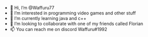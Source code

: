 - 👋 Hi, I’m @Waffuru77
- 👀 I’m interested in programming video games and other stuff
- 🌱 I’m currently learning java and c++
- 💞️ I’m looking to collaborate with one of my friends called Florian
- 📫 You can reach me on discord Waffuru#1992

<!---
Waffuru77/Waffuru77 is a ✨ special ✨ repository because its `README.md` (this file) appears on your GitHub profile.
You can click the Preview link to take a look at your changes.
--->

